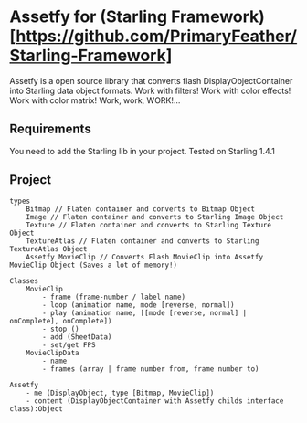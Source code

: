 # Assetfy for (Starling Framework)[https://github.com/PrimaryFeather/Starling-Framework]
Assetfy is a open source library that converts flash DisplayObjectContainer into Starling data object formats.
Work with filters!
Work with color effects!
Work with color matrix!
Work, work, WORK!...

## Requirements
You need to add the Starling lib in your project.
Tested on Starling 1.4.1

## Project
    types
        Bitmap // Flaten container and converts to Bitmap Object
        Image // Flaten container and converts to Starling Image Object
        Texture // Flaten container and converts to Starling Texture Object
        TextureAtlas // Flaten container and converts to Starling TextureAtlas Object
        Assetfy MovieClip // Converts Flash MovieClip into Assetfy MovieClip Object (Saves a lot of memory!)

    Classes
        MovieClip
            - frame (frame-number / label name)
            - loop (animation name, mode [reverse, normal])
            - play (animation name, [[mode [reverse, normal] | onComplete], onComplete])
            - stop ()
            - add (SheetData)
            - set/get FPS
        MovieClipData
            - name
            - frames (array | frame number from, frame number to)

    Assetfy
        - me (DisplayObject, type [Bitmap, MovieClip])
        - content (DisplayObjectContainer with Assetfy childs interface class):Object
